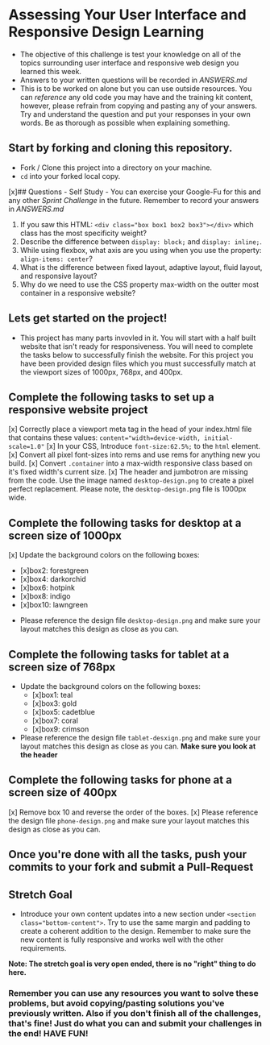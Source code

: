 # Assessing Your User Interface and Responsive Design Learning

* The objective of this challenge is test your knowledge on all of the topics surrounding user interface and responsive web design you learned this week.
* Answers to your written questions will be recorded in _ANSWERS.md_
* This is to be worked on alone but you can use outside resources. You can _reference_ any old code you may have and the training kit content, however, please refrain from copying and pasting any of your answers. Try and understand the question and put your responses in your own words. Be as thorough as possible when explaining something.


## Start by forking and cloning this repository.
* Fork / Clone this project into a directory on your machine.
* `cd` into your forked local copy.

[x]## Questions - Self Study - You can exercise your Google-Fu for this and any other _Sprint Challenge_ in the future. Remember to record your answers in _ANSWERS.md_
1. If you saw this HTML: `<div class="box box1 box2 box3"></div>` which class has the most specificity weight?
2. Describe the difference between `display: block;` and `display: inline;`.
3. While using flexbox, what axis are you using when you use the property: `align-items: center`?
4. What is the difference between fixed layout, adaptive layout, fluid layout, and responsive layout?
5. Why do we need to use the CSS property max-width on the outter most container in a responsive website?

## Lets get started on the project!
* This project has many parts invovled in it. You will start with a half built website that isn't ready for responsiveness.  You will need to complete the tasks below to successfully finish the website. For this project you have been provided design files which you must successfully match at the viewport sizes of 1000px, 768px, and 400px.  

## Complete the following tasks to set up a responsive website project
[x] Correctly place a viewport meta tag in the head of your index.html file that contains these values: `content="width=device-width, initial-scale=1.0"`
[x] In your CSS, Introduce `font-size:62.5%;` to the `html` element.
[x] Convert all pixel font-sizes into rems and use rems for anything new you build.
[x] Convert `.container` into a max-width responsive class based on it's fixed width's current size.
[x] The header and jumbotron are missing from the code.  Use the image named `desktop-design.png` to create a pixel perfect replacement. Please note, the `desktop-design.png` file is 1000px wide.

## Complete the following tasks for desktop at a screen size of 1000px
[x] Update the background colors on the following boxes:
  - [x]box2: forestgreen
  - [x]box4: darkorchid
  - [x]box6: hotpink
  - [x]box8: indigo
  - [x]box10: lawngreen
* Please reference the design file `desktop-design.png` and make sure your layout matches this design as close as you can.

## Complete the following tasks for tablet at a screen size of 768px
* Update the background colors on the following boxes:
  - [x]box1: teal
  - [x]box3: gold
  - [x]box5: cadetblue
  - [x]box7: coral
  - [x]box9: crimson
* Please reference the design file `tablet-desxign.png` and make sure your layout matches this design as close as you can.  **Make sure you look at the header**

## Complete the following tasks for phone at a screen size of 400px
[x] Remove box 10 and reverse the order of the boxes.
[x] Please reference the design file `phone-design.png` and make sure your layout matches this design as close as you can.

## Once you're done with all the tasks, push your commits to your fork and submit a Pull-Request

## Stretch Goal
* Introduce your own content updates into a new section under `<section class="bottom-content">`.  Try to use the same margin and padding to create a coherent addition to the design.  Remember to make sure the new content is fully responsive and works well with the other requirements.

**Note: The stretch goal is very open ended, there is no "right" thing to do here.**

### Remember you can use any resources you want to solve these problems, but avoid copying/pasting solutions you've previously written. Also if you don't finish all of the challenges, that's fine! Just do what you can and submit your challenges in the end! HAVE FUN!
